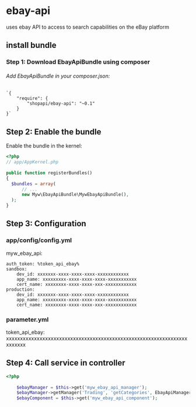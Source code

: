# ebay-api
uses ebay API to access to search capabilities on the eBay platform

## install bundle
### Step 1: Download EbayApiBundle using composer

###### Add EbayApiBundle in your composer.json:

    `{
        "require": {
            "shopapi/ebay-api": "~0.1"
        }
    }`
## Step 2: Enable the bundle
Enable the bundle in the kernel:
  
``` php
<?php
// app/AppKernel.php
  
public function registerBundles()
{
  $bundles = array(
      // ...
      new Myw\EbayApiBundle\MywEbayApiBundle(),
  );
}
```

## Step 3: Configuration
### app/config/config.yml
myw_ebay_api:

    auth_token: %token_api_ebay%
    sandbox:
        dev_id: xxxxxxx-xxxx-xxxx-xxxx-xxxxxxxxxxxx
        app_name: xxxxxxxxx-xxxx-xxxx-xxxx-xxxxxxxxxxx
        cert_name: xxxxxxxx-xxxx-xxxx-xxx-xxxxxxxxxxxx
    production:
        dev_id: xxxxxxx-xxxx-xxxx-xxxx-xxxxxxxxxxxx
        app_name: xxxxxxxxx-xxxx-xxxx-xxxx-xxxxxxxxxxx
        cert_name: xxxxxxxx-xxxx-xxxx-xxx-xxxxxxxxxxxx

### parameter.yml

token_api_ebay: xxxxxxxxxxxxxxxxxxxxxxxxxxxxxxxxxxxxxxxxxxxxxxxxxxxxxxxxxxxxxxxxxxxxxxxx

## Step 4: Call service in controller
``` php
<?php
  
    $ebayManager = $this->get('myw_ebay_api_manager');
    $ebayManager->getManager('Trading', 'getCategories', EbayApiManager::MODE_SANDBOX);
    $ebayComponent = $this->get('myw_ebay_api_component');
```


